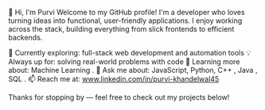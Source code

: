 👋 Hi, I'm Purvi
Welcome to my GitHub profile! I'm a developer who loves turning ideas into functional, user-friendly applications. I enjoy working across the stack,
building everything from slick frontends to efficient backends.

🔭 Currently exploring: full-stack web development and automation tools
💡 Always up for: solving real-world problems with code
🌱 Learning more about: Machine Learning .
💬 Ask me about: JavaScript, Python, C++ , Java , SQL .
📫 Reach me at: www.linkedin.com/in/purvi-khandelwal45

Thanks for stopping by — feel free to check out my projects below!

<!---
purvii12/purvii12 is a ✨ special ✨ repository because its `README.md` (this file) appears on your GitHub profile.
You can click the Preview link to take a look at your changes.
--->
